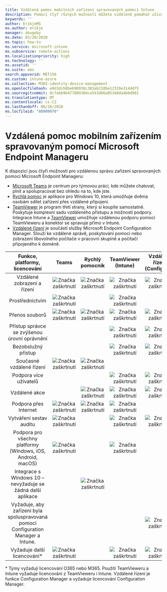 ```yaml
---
title: Vzdálená pomoc mobilních zařízení spravovaných pomocí Intune
description: Pomocí čtyř různých možností můžete vzdáleně pomáhat uživatelům s jejich mobilními zařízeními.
keywords: ''
author: ErikjeMS
ms.author: erikje
manager: dougeby
ms.date: 03/20/2020
ms.topic: how-to
ms.service: microsoft-intune
ms.subservice: remote-actions
ms.localizationpriority: high
ms.technology: ''
ms.assetid: ''
ms.suite: ems
search.appverid: MET150
ms.custom: intune-azure
ms.collection: M365-identity-device-management
ms.openlocfilehash: e8d3dcb0be698938c303ab218be12329e314dd75
ms.sourcegitcommit: 0c7e6b9b47788930dca543d86a95348da4b0d902
ms.translationtype: MT
ms.contentlocale: cs-CZ
ms.lasthandoff: 08/26/2020
ms.locfileid: "88909070"
---
```

# <a name="remotely-assist-mobile-devices-managed-by-microsoft-endpoint-manager"></a>Vzdálená pomoc mobilním zařízením spravovaným pomocí Microsoft Endpoint Manageru

K dispozici jsou čtyři možnosti pro vzdálenou správu zařízení spravovaných pomocí Microsoft Endpoint Manageru:

- [Microsoft Teams](https://products.office.com/microsoft-teams/) je centrum pro týmovou práci, kde můžete chatovat, plnit a spolupracovat bez ohledu na to, kde jste.
- [Rychlá pomoc](https://support.microsoft.com/help/4027243/windows-10-solve-pc-problems-with-quick-assist) je aplikace pro Windows 10, která umožňuje dvěma osobám sdílet zařízení přes vzdálené připojení.
- [TeamViewer](https://www.teamviewer.com/) je program třetí strany, který si koupíte samostatně. Poskytuje komplexní sadu vzdáleného přístupu a možností podpory. Integrace Intune a [TeamViewer](teamviewer-support.md) umožňuje vzdálenou podporu pomocí TeamVieweru a konektor se spravuje přímo v Intune.
- [Vzdálené řízení](/configmgr/core/clients/manage/remote-control/introduction-to-remote-control) je součástí služby Microsoft Endpoint Configuration Manager. Slouží ke vzdálené správě, poskytování pomoci nebo zobrazení libovolného počítače v pracovní skupině a počítači připojeného k doméně.

| Funkce, platformy, licencování | **Teams** | Rychlý pomocník | TeamViewer (Intune) | Vzdálené řízení (ConfigMgr) |
|:---:|:---:|:---:|:---:|:---:|
| Vzdálené zobrazení a řízení |![Značka zaškrtnutí](../enrollment/media/enrollment-method-capab/checkmark.png)|![Značka zaškrtnutí](../enrollment/media/enrollment-method-capab/checkmark.png)|![Značka zaškrtnutí](../enrollment/media/enrollment-method-capab/checkmark.png)|![Značka zaškrtnutí](../enrollment/media/enrollment-method-capab/checkmark.png)|
| Prostřednictvím |![Značka zaškrtnutí](../enrollment/media/enrollment-method-capab/checkmark.png)||![Značka zaškrtnutí](../enrollment/media/enrollment-method-capab/checkmark.png)||
| Přenos souborů |![Značka zaškrtnutí](../enrollment/media/enrollment-method-capab/checkmark.png)|![Značka zaškrtnutí](../enrollment/media/enrollment-method-capab/checkmark.png)|![Značka zaškrtnutí](../enrollment/media/enrollment-method-capab/checkmark.png)|![Značka zaškrtnutí](../enrollment/media/enrollment-method-capab/checkmark.png)|
| Přístup správce se zvýšenou úrovní oprávnění |||![Značka zaškrtnutí](../enrollment/media/enrollment-method-capab/checkmark.png)|![Značka zaškrtnutí](../enrollment/media/enrollment-method-capab/checkmark.png)|
| Bezobslužný přístup |||![Značka zaškrtnutí](../enrollment/media/enrollment-method-capab/checkmark.png)|![Značka zaškrtnutí](../enrollment/media/enrollment-method-capab/checkmark.png)|
| Současné vzdálené řízení |![Značka zaškrtnutí](../enrollment/media/enrollment-method-capab/checkmark.png)|![Značka zaškrtnutí](../enrollment/media/enrollment-method-capab/checkmark.png)|||
| Podpora více uživatelů |||![Značka zaškrtnutí](../enrollment/media/enrollment-method-capab/checkmark.png)|![Značka zaškrtnutí](../enrollment/media/enrollment-method-capab/checkmark.png)|
| Vzdálené akce ||![Značka zaškrtnutí](../enrollment/media/enrollment-method-capab/checkmark.png)|![Značka zaškrtnutí](../enrollment/media/enrollment-method-capab/checkmark.png)|![Značka zaškrtnutí](../enrollment/media/enrollment-method-capab/checkmark.png)|
| Podpora přes Internet |![Značka zaškrtnutí](../enrollment/media/enrollment-method-capab/checkmark.png)|![Značka zaškrtnutí](../enrollment/media/enrollment-method-capab/checkmark.png)|![Značka zaškrtnutí](../enrollment/media/enrollment-method-capab/checkmark.png)||
| Vytváření sestav auditu |![Značka zaškrtnutí](../enrollment/media/enrollment-method-capab/checkmark.png)||![Značka zaškrtnutí](../enrollment/media/enrollment-method-capab/checkmark.png)|![Značka zaškrtnutí](../enrollment/media/enrollment-method-capab/checkmark.png)|
| Podpora pro všechny platformy (Windows, iOS, Android, macOS) |![Značka zaškrtnutí](../enrollment/media/enrollment-method-capab/checkmark.png)||![Značka zaškrtnutí](../enrollment/media/enrollment-method-capab/checkmark.png)||
| Integrace s Windows 10 – nevyžaduje se žádná další aplikace ||![Značka zaškrtnutí](../enrollment/media/enrollment-method-capab/checkmark.png)|||
| Vyžaduje, aby zařízení byla spoluspravovaná pomocí Configuration Manager a Intune. ||||![Značka zaškrtnutí](../enrollment/media/enrollment-method-capab/checkmark.png)|
| Vyžaduje další licencování\* |![Značka zaškrtnutí](../enrollment/media/enrollment-method-capab/checkmark.png)||![Značka zaškrtnutí](../enrollment/media/enrollment-method-capab/checkmark.png)|![Značka zaškrtnutí](../enrollment/media/enrollment-method-capab/checkmark.png)|

\* Týmy vyžadují licencování O365 nebo M365. Použití TeamVieweru a Intune vyžaduje licencování z TeamVieweru i Intune. Vzdálené řízení je funkce Configuration Manager a vyžaduje licencování Configuration Manager.